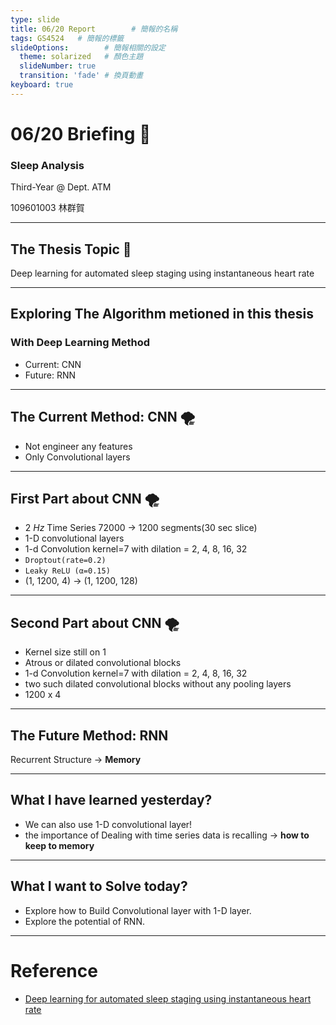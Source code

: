```yaml
---
type: slide
title: 06/20 Report        # 簡報的名稱
tags: GS4524   # 簡報的標籤
slideOptions:        # 簡報相關的設定
  theme: solarized   # 顏色主題
  slideNumber: true
  transition: 'fade' # 換頁動畫
keyboard: true
---
```



# 06/20 Briefing 📝
### Sleep Analysis
Third-Year @ Dept. ATM

109601003 林群賀

---

## The Thesis Topic 📖

Deep learning for automated sleep staging using instantaneous heart rate

---

## Exploring The Algorithm metioned in this thesis
### With Deep Learning Method
- Current: CNN
- Future: RNN

---

## The Current Method: CNN 🌪

- Not engineer any features
- Only Convolutional layers

---

## First Part about CNN 🌪

- 2 $Hz$ Time Series 72000 -> 1200 segments(30 sec slice)
- 1-D convolutional layers
- 1-d Convolution kernel=7 with dilation = 2, 4, 8, 16, 32
- `Droptout(rate=0.2)`
- `Leaky ReLU (α=0.15)`
- (1, 1200, 4) -> (1, 1200, 128)


---

## Second Part about CNN 🌪

- Kernel size still on 1
- Atrous or dilated convolutional blocks
- 1-d Convolution kernel=7 with dilation = 2, 4, 8, 16, 32
- two such dilated convolutional blocks without any pooling layers
- 1200 x 4


---

## The Future Method: RNN

Recurrent Structure -> **Memory**

---

## What I have learned yesterday?

- We can also use 1-D convolutional layer!
- the importance of Dealing with time series data is recalling -> **how to keep to memory**

---

## What I want to Solve today?

- Explore how to Build Convolutional layer with 1-D layer.
- Explore the potential of RNN.

---

# Reference

- [Deep learning for automated sleep staging using instantaneous heart rate](https://www.nature.com/articles/s41746-020-0291-x)

